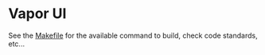 # Vapor UI

See the [Makefile](./Makefile) for the available command to build, check code standards, etc...
